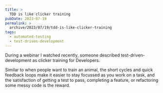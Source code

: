```yaml
---
title: >
  TDD is like clicker training
pubDate: 2023-07-19
permalink: >
  archive/2023/07/19/tdd-is-like-clicker-training
tags:
  - automated-testing
  - test-driven-development
---
```


During a webinar I watched recently, someone described test-driven-development as clicker training for Developers.

Similar to when people want to train an animal, the short cycles and quick feedback loops make it easier to stay focussed as you work on a task, and the satisfaction of getting a test to pass, completing a feature, or refactoring some messy code is the reward.
